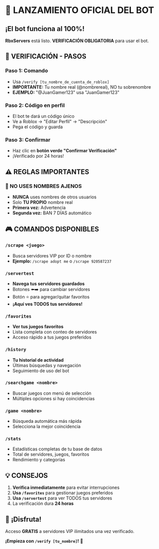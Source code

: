 
# 🎉 LANZAMIENTO OFICIAL DEL BOT

## ¡El bot funciona al 100%!

**RbxServers** está listo. **VERIFICACIÓN OBLIGATORIA** para usar el bot.

## 🔐 VERIFICACIÓN - PASOS

### Paso 1: Comando
- Usa `/verify [tu_nombre_de_cuenta_de_roblox]`
- **IMPORTANTE:** Tu nombre real (@nombrereal), NO tu sobrenombre
- **EJEMPLO:** "@JuanGamer123" usa "JuanGamer123"

### Paso 2: Código en perfil
- El bot te dará un código único
- Ve a Roblox → "Editar Perfil" → "Descripción"
- Pega el código y guarda

### Paso 3: Confirmar
- Haz clic en **botón verde "Confirmar Verificación"**
- ¡Verificado por 24 horas!

## ⚠️ REGLAS IMPORTANTES

### 🚫 NO USES NOMBRES AJENOS
- **NUNCA** uses nombres de otros usuarios
- Solo **TU PROPIO** nombre real
- **Primera vez:** Advertencia
- **Segunda vez:** BAN 7 DÍAS automático

## 🎮 COMANDOS DISPONIBLES

### `/scrape <juego>`
- Busca servidores VIP por ID o nombre
- **Ejemplo:** `/scrape adopt me` o `/scrape 920587237`

### `/servertest`
- **Navega tus servidores guardados**
- Botones ⬅️➡️ para cambiar servidores
- Botón ⭐ para agregar/quitar favoritos
- **¡Aquí ves TODOS tus servidores!**

### `/favorites`
- **Ver tus juegos favoritos**
- Lista completa con conteo de servidores
- Acceso rápido a tus juegos preferidos

### `/history`
- **Tu historial de actividad**
- Últimas búsquedas y navegación
- Seguimiento de uso del bot

### `/searchgame <nombre>`
- Buscar juegos con menú de selección
- Múltiples opciones si hay coincidencias

### `/game <nombre>`
- Búsqueda automática más rápida
- Selecciona la mejor coincidencia

### `/stats`
- Estadísticas completas de tu base de datos
- Total de servidores, juegos, favoritos
- Rendimiento y categorías

## 💡 CONSEJOS

1. **Verifica inmediatamente** para evitar interrupciones
2. **Usa `/favorites`** para gestionar juegos preferidos
3. **Usa `/servertest`** para ver TODOS tus servidores
4. La verificación dura **24 horas**

## 🎊 ¡Disfruta!

Acceso **GRATIS** a servidores VIP ilimitados una vez verificado.

**¡Empieza con `/verify [tu_nombre]`!** 🚀
